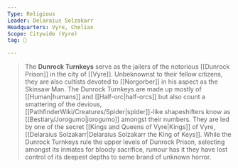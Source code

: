 ```yaml
---
Type: Religious
Leader: Delaraius Solzakarr
Headquarters: Vyre, Cheliax
Scope: Citywide (Vyre)
tag: 👥

---
```


> The **Dunrock Turnkeys** serve as the jailers of the notorious [[Dunrock Prison]] in the city of [[Vyre]]. Unbeknownst to their fellow citizens, they are also cultists devoted to [[Norgorber]] in his aspect as the Skinsaw Man. The Dunrock Turnkeys are made up mostly of [[Human|humans]] and [[Half-orc|half-orcs]] but also count a smattering of the devious, [[PathfinderWiki/Creatures/Spider|spider]]-like shapeshifters know as [[Bestiary/Jorogumo|jorogumo]] amongst their numbers. They are led by one of the secret [[Kings and Queens of Vyre|Kings]] of Vyre, [[Delaraius Solzakarr|Delaraius Solzakarr the King of Keys]]. While the Dunrock Turnkeys rule the upper levels of Dunrock Prison, selecting amongst its inmates for bloody sacrifice, rumour has it they have lost control of its deepest depths to some brand of unknown horror.








